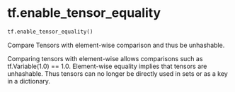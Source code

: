 <div itemscope itemtype="http://developers.google.com/ReferenceObject">
<meta itemprop="name" content="tf.enable_tensor_equality" />
<meta itemprop="path" content="Stable" />
</div>

# tf.enable_tensor_equality

``` python
tf.enable_tensor_equality()
```

Compare Tensors with element-wise comparison and thus be unhashable.

Comparing tensors with element-wise allows comparisons such as
tf.Variable(1.0) == 1.0. Element-wise equality implies that tensors are
unhashable. Thus tensors can no longer be directly used in sets or as a key in
a dictionary.